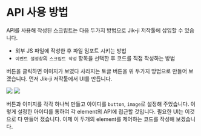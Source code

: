 # API 사용 방법

API를 사용해 작성된 스크립트는 다음 두가지 방법으로 Jik-ji 저작툴에 삽입할 수 있습니다.

* 외부 JS 파일에 작성한 후 파일 임포트 시키는 방법
* `이벤트 설정창`의 `스크립트 작성` 항목을 선택한 후 코드를 직접 작성하는 방법

버튼을 클릭하면 이미지가 보였다 사라지는 토글 버튼을 위 두가지 방법으로 만들어 보겠습니다. 먼저 Jik-ji 저작툴에서 UI를 만듭니다.

![](../.gitbook/assets/using\_01.png) ![](../.gitbook/assets/using\_02.png)

버튼과 이미지를 각각 하나씩 만들고 아이디를 `button`, `image`로 설정해 주었습니다. 이렇게 설정한 아이디를 통하여 각 element의 API에 접근할 것입니다. 필요한 UI는 이것으로 다 만들어 졌습니다. 이제 이 두개의 element를 제어하는 코드를 작성해 보겠습니다.

